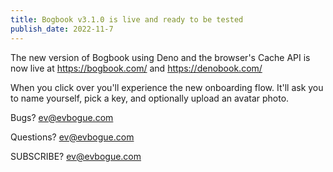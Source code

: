 ```yaml
---
title: Bogbook v3.1.0 is live and ready to be tested
publish_date: 2022-11-7
---
```


The new version of Bogbook using Deno and the browser's Cache API is now live at https://bogbook.com/ and https://denobook.com/

When you click over you'll experience the new onboarding flow. It'll ask you to name yourself, pick a key, and optionally upload an avatar photo.

Bugs? ev@evbogue.com 

Questions? ev@evbogue.com 

SUBSCRIBE? ev@evbogue.com
